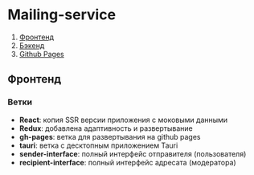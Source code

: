 # Mailing-service

1. [Фронтенд](https://github.com/bagahulho/mailing-service-frontend)
2. [Бэкенд](https://github.com/bagahulho/mailing-service-backend)
3. [Github Pages](https://bagahulho.github.io/mailing-service-frontend/)

## Фронтенд

### Ветки
- **React**: копия SSR версии приложения с моковыми данными
- **Redux**: добавлена адаптивность и развертывание
- **gh-pages**: ветка для развертывания на github pages
- **tauri**: ветка с десктопным приложением Tauri
- **sender-interface**: полный интерфейс отправителя (пользователя)
- **recipient-interface**: полный интерфейс адресата (модератора)
